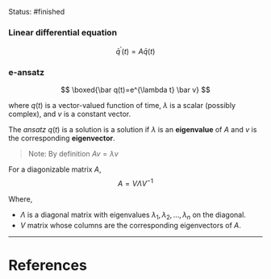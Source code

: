 Status: #finished 

### Linear differential equation 

$$
\bar q^{\prime}(t)=A \bar q(t)
$$

### e-ansatz  

$$
\boxed{\bar q(t)=e^{\lambda t} \bar v}
$$

where $q(t)$ is a vector-valued function of time, $\lambda$ is a scalar (possibly complex), and $v$ is a constant vector.

The *ansatz*  $q(t)$ is a solution is a solution if $\lambda$ is an **eigenvalue** of $A$ and $v$ is the corresponding **eigenvector**. 
> Note: By definition $A v=\lambda v$

For a diagonizable matrix $A$,  
$$
A=V \Lambda V^{-1}
$$

Where, 
- $\Lambda$  is a diagonal matrix with eigenvalues $\lambda_1, \lambda_2, \ldots, \lambda_n$ on the diagonal.
- $V$ matrix whose columns are the corresponding eigenvectors of $A$.


---
# References
